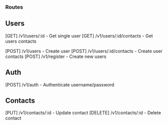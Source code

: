 ### Routes

## Users
[GET] /v1/users/:id - Get single user
[GET] /v1/users/:id/contacts - Get users contacts

[POST] /v1/users - Create user
[POST] /v1/users/:id/contacts - Create user contacts
[POST] /v1/register - Create new users

## Auth
[POST] /v1/auth - Authenticate username/password

## Contacts
[PUT] /v1/contacts/:id - Update contact
[DELETE] /v1/contacts/:id - Delete contact
